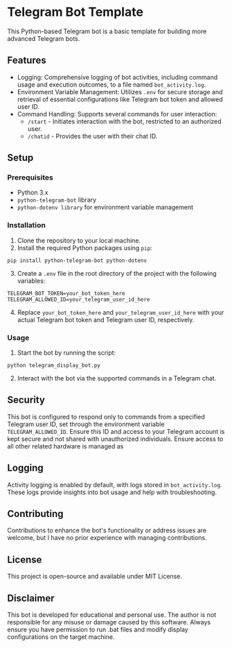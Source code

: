 # Telegram Bot Template

This Python-based Telegram bot is a basic template for building more advanced Telegram bots.

## Features

- Logging: Comprehensive logging of bot activities, including command usage and execution outcomes, to a file named `bot_activity.log`.
- Environment Variable Management: Utilizes `.env` for secure storage and retrieval of essential configurations like Telegram bot token and allowed user ID.
- Command Handling: Supports several commands for user interaction:
  - `/start` - Initiates interaction with the bot, restricted to an authorized user.
  - `/chatid` - Provides the user with their chat ID.

## Setup
### Prerequisites

- Python 3.x
- `python-telegram-bot` library
- `python-dotenv library` for environment variable management

### Installation

1. Clone the repository to your local machine.
2. Install the required Python packages using `pip`:

```
pip install python-telegram-bot python-dotenv
```

3. Create a `.env` file in the root directory of the project with the following variables:

```
TELEGRAM_BOT_TOKEN=your_bot_token_here
TELEGRAM_ALLOWED_ID=your_telegram_user_id_here
```

4. Replace `your_bot_token_here` and `your_telegram_user_id_here` with your actual Telegram bot token and Telegram user ID, respectively.

### Usage

1. Start the bot by running the script:

```
python telegram_display_bot.py
```

2. Interact with the bot via the supported commands in a Telegram chat.

## Security

This bot is configured to respond only to commands from a specified Telegram user ID, set through the environment variable `TELEGRAM_ALLOWED_ID`. Ensure this ID and access to your Telegram account is kept secure and not shared with unauthorized individuals. Ensure access to all other related hardware is managed as

## Logging

Activity logging is enabled by default, with logs stored in `bot_activity.log`. These logs provide insights into bot usage and help with troubleshooting.

## Contributing

Contributions to enhance the bot's functionality or address issues are welcome, but I have no prior experience with managing contributions.

## License

This project is open-source and available under MIT License.

## Disclaimer

This bot is developed for educational and personal use. The author is not responsible for any misuse or damage caused by this software. Always ensure you have permission to run .bat files and modify display configurations on the target machine.
